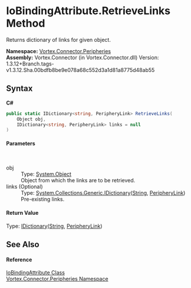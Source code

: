 # IoBindingAttribute.RetrieveLinks Method 
 

Returns dictionary of links for given object.

**Namespace:**&nbsp;<a href="N_Vortex_Connector_Peripheries.md">Vortex.Connector.Peripheries</a><br />**Assembly:**&nbsp;Vortex.Connector (in Vortex.Connector.dll) Version: 1.3.12+Branch.tags-v1.3.12.Sha.00bdfb8be9e078a68c552d3a1d81a8775d48ab55

## Syntax

**C#**<br />
``` C#
public static IDictionary<string, PeripheryLink> RetrieveLinks(
	Object obj,
	IDictionary<string, PeripheryLink> links = null
)
```


#### Parameters
&nbsp;<dl><dt>obj</dt><dd>Type: <a href="https://docs.microsoft.com/dotnet/api/system.object" target="_blank">System.Object</a><br />Object from which the links are to be retrieved.</dd><dt>links (Optional)</dt><dd>Type: <a href="https://docs.microsoft.com/dotnet/api/system.collections.generic.idictionary-2" target="_blank">System.Collections.Generic.IDictionary</a>(<a href="https://docs.microsoft.com/dotnet/api/system.string" target="_blank">String</a>, <a href="T_Vortex_Connector_Peripheries_PeripheryLink.md">PeripheryLink</a>)<br />Pre-existing links.</dd></dl>

#### Return Value
Type: <a href="https://docs.microsoft.com/dotnet/api/system.collections.generic.idictionary-2" target="_blank">IDictionary</a>(<a href="https://docs.microsoft.com/dotnet/api/system.string" target="_blank">String</a>, <a href="T_Vortex_Connector_Peripheries_PeripheryLink.md">PeripheryLink</a>)<br />

## See Also


#### Reference
<a href="T_Vortex_Connector_Peripheries_IoBindingAttribute.md">IoBindingAttribute Class</a><br /><a href="N_Vortex_Connector_Peripheries.md">Vortex.Connector.Peripheries Namespace</a><br />